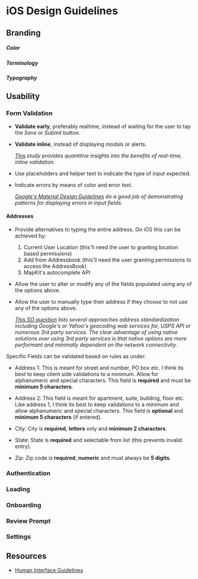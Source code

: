 # iOS Design Guidelines

## Branding

##### Color
##### Terminology
##### Typography

## Usability

### Form Validation

- __Validate early__, preferably realtime, instead of waiting for the user to tap the *Save* or *Submit* button. 

- __Validate inline__, instead of displaying modals or alerts.  

   *[This](https://alistapart.com/article/inline-validation-in-web-forms) study provides quantitive insights into the benefits of real-time, inline validation.*  

- Use placeholders and helper text to indicate the type of input expected.

- Indicate errors by means of color and error text.   

   *[Google's Material Design Guidelines](https://material.io/guidelines/patterns/errors.html#errors-user-input-errors) do a good job of demonstrating patterns for displaying errors in input fields.* 

#### Addresses

- Provide alternatives to typing the entire address. On iOS this can be achieved by:

   1. Current User Location (this'll need the user to granting location based permissions)
   2. Add from Addressbook (this'll need the user granting permissions to access the AddressBook)
   3. MapKit's autocomplete API

- Allow the user to alter or modify any of the fields populated using any of the options above. 

- Allow the user to manually type their address if they choose to not use any of the options above.

   *[This SO question](https://stackoverflow.com/questions/134956/how-do-you-perform-address-validation) lists several approaches  address standardization including Google's or Yahoo's geocoding web services for, USPS API or numerous 3rd party services. The clear advantage of using native solutions over using 3rd party services is that native options are more performant and minimally dependent on the network connectivity.*

Specific Fields can be validated based on rules as under:

- Address 1: This is meant for street and number, PO box etc. I think its best to keep client side validations to a minimum. Allow for alphanumeric and special characters. This field is **required** and must be **minimum 5 characters**.  

- Address 2: This field is meant for apartment, suite, building, floor etc. Like address 1, I think its best to keep validations to a minimum and allow alphanumeric and special characters. This field is **optional** and **minimum 5 characters** (if entered).    

- City: City is **required**, **letters** only and **minimum 2 characters**. 

- State: State is **required** and selectable from list (this prevents invalid entry). 

- Zip: Zip code is **required**, **numeric** and must always be **5 digits**.


### Authentication

### Loading

### Onboarding

### Review Prompt

### Settings

## Resources

- [Human Interface Guidelines](https://developer.apple.com/ios/human-interface-guidelines/overview/themes/)
